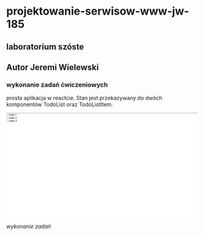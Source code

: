 # projektowanie-serwisow-www-jw-185

## laboratorium szóste

## Autor Jeremi Wielewski

### wykonanie zadań ćwiczeniowych

prosta aplikacja w reactcie.
Stan jest przekazywany do dwóch komponentów TodoList oraz TodoListItem.

![wykonanie zadań](./screenshot.png)
_wykonanie zadań_
